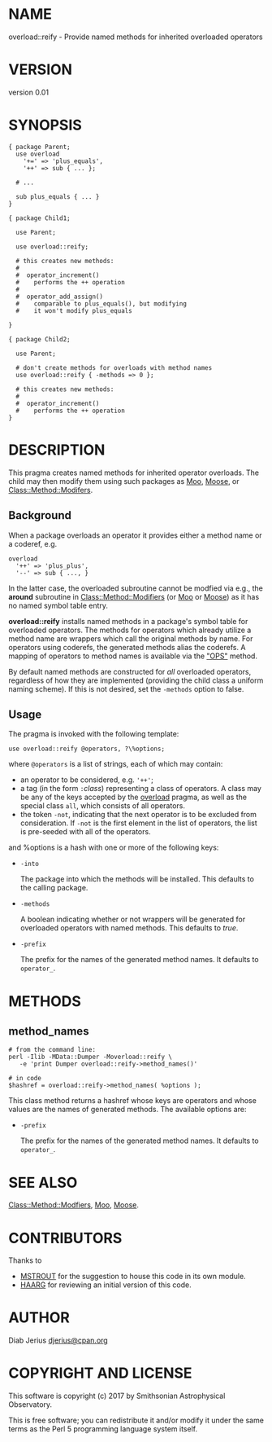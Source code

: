 # NAME

overload::reify - Provide named methods for inherited overloaded operators

# VERSION

version 0.01

# SYNOPSIS

    { package Parent;
      use overload
        '+=' => 'plus_equals',
        '++' => sub { ... };

      # ...

      sub plus_equals { ... }
    }

    { package Child1;

      use Parent;

      use overload::reify;

      # this creates new methods:
      #
      #  operator_increment()
      #    performs the ++ operation
      #
      #  operator_add_assign()
      #    comparable to plus_equals(), but modifying
      #    it won't modify plus_equals

    }

    { package Child2;

      use Parent;

      # don't create methods for overloads with method names
      use overload::reify { -methods => 0 };

      # this creates new methods:
      #
      #  operator_increment()
      #    performs the ++ operation
    }

# DESCRIPTION

This pragma creates named methods for inherited operator overloads.
The child may then modify them using such packages as [Moo](https://metacpan.org/pod/Moo),
[Moose](https://metacpan.org/pod/Moose), or [Class::Method::Modifers](https://metacpan.org/pod/Class::Method::Modifers).

## Background

When a package overloads an operator it provides either a method
name or a coderef, e.g.

    overload
      '++' => 'plus_plus',
      '--' => sub { ..., }

In the latter case, the overloaded subroutine cannot be modfied via
e.g., the **around** subroutine in
[Class::Method::Modifiers](https://metacpan.org/pod/Class::Method::Modifiers#around) (or
[Moo](https://metacpan.org/pod/Moo#around) or [Moose](https://metacpan.org/pod/Moose#around)) as it has no named symbol
table entry.

**overload::reify** installs named methods in a package's symbol table for
overloaded operators. The methods for operators which already
utilize a method name are wrappers which call the original methods by
name.  For operators using coderefs, the generated methods alias
the coderefs.  A mapping of operators to method names is available via
the ["OPS"](#ops) method.

By default named methods are constructed for _all_ overloaded
operators, regardless of how they are implemented (providing the child
class a uniform naming scheme). If this is not desired, set the
`-methods` option to false.

## Usage

The pragma is invoked with the following template:

    use overload::reify @operators, ?\%options;

where `@operators` is a list of strings, each of which may contain:

- an operator to be considered, e.g. `'++'`;
- a tag (in the form `:`_class_) representing a class
of operators. A class may be any of the keys accepted by the
[overload](https://metacpan.org/pod/overload#Overloadable-Operations) pragma, as well as the
special class `all`, which consists of all operators.
- the token `-not`, indicating that the next operator is to be excluded
from consideration.  If `-not` is the first element in the list of
operators, the list is pre-seeded with all of the operators.

and %options is a hash with one or more of the following keys:

- `-into`

    The package into which the methods will be installed.  This defaults
    to the calling package.

- `-methods`

    A boolean indicating whether or not wrappers will be generated for overloaded operators with named methods.  This defaults to _true_.

- `-prefix`

    The prefix for the names of the generated method names.  It defaults to
    `operator_`.

# METHODS

## method\_names

    # from the command line:
    perl -Ilib -MData::Dumper -Moverload::reify \
       -e 'print Dumper overload::reify->method_names()'

    # in code 
    $hashref = overload::reify->method_names( %options );

This class method returns a hashref whose keys are operators and whose
values are the names of generated methods.  The available options are:

- `-prefix`

    The prefix for the names of the generated method names.  It defaults to
    `operator_`.

# SEE ALSO

[Class::Method::Modfiers](https://metacpan.org/pod/Class::Method::Modfiers), [Moo](https://metacpan.org/pod/Moo), [Moose](https://metacpan.org/pod/Moose).

# CONTRIBUTORS

Thanks to

- [MSTROUT](https://metacpan.org/author/MSTROUT) for the
suggestion to house this code in its own module.
- [HAARG](https://metacpan.org/author/HAARG) for reviewing
an initial version of this code.

# AUTHOR

Diab Jerius <djerius@cpan.org>

# COPYRIGHT AND LICENSE

This software is copyright (c) 2017 by Smithsonian Astrophysical Observatory.

This is free software; you can redistribute it and/or modify it under
the same terms as the Perl 5 programming language system itself.
